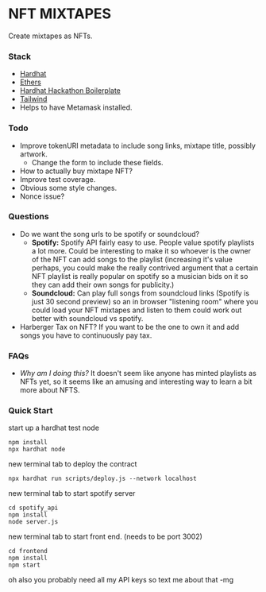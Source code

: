 # NFT MIXTAPES
Create mixtapes as NFTs.

### Stack
- [Hardhat](https://hardhat.org/)
- [Ethers](https://docs.ethers.io/v5/)
- [Hardhat Hackathon Boilerplate](https://github.com/nomiclabs/hardhat-hackathon-boilerplate)
- [Tailwind](https://tailwindcss.com)
- Helps to have Metamask installed.

### Todo
- Improve tokenURI metadata to include song links, mixtape title, possibly artwork.
    - Change the form to include these fields.
- How to actually buy mixtape NFT?
- Improve test coverage.
- Obvious some style changes.
- Nonce issue?

### Questions
- Do we want the song urls to be spotify or soundcloud?
    - **Spotify:**
    Spotify API fairly easy to use. People value spotify playlists a lot more. Could be interesting to make it so whoever is the owner of the NFT can add songs to the playlist (increasing it's value perhaps, you could make the really contrived argument that a certain NFT playlist is really popular on spotify so a musician bids on it so they can add their own songs for publicity.)
    - **Soundcloud:**
    Can play full songs from soundcloud links (Spotify is just 30 second preview) so an in browser "listening room" where you could load your NFT mixtapes and listen to them could work out better with soundcloud vs spotify.
- Harberger Tax on NFT? If you want to be the one to own it and add songs you have to continuously pay tax.

### FAQs
- _Why am I doing this?_
It doesn't seem like anyone has minted playlists as NFTs yet, so it seems like an amusing and interesting way to learn a bit more about NFTS.

### Quick Start
start up a hardhat test node
```
npm install
npx hardhat node
```
new terminal tab to deploy the contract
```
npx hardhat run scripts/deploy.js --network localhost
```
new terminal tab to start spotify server
```
cd spotify_api
npm install
node server.js
```

new terminal tab to start front end. (needs to be port 3002)
```
cd frontend
npm install
npm start
```

oh also you probably need all my API keys so text me about that -mg
